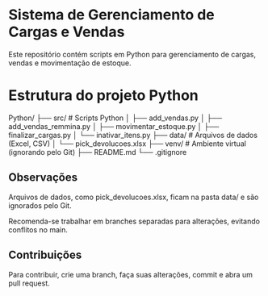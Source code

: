 # Sistema de Gerenciamento de Cargas e Vendas

Este repositório contém scripts em Python para gerenciamento de cargas, vendas e movimentação de estoque.

# Estrutura do projeto Python

Python/
├── src/                 # Scripts Python
│   ├── add_vendas.py
│   ├── add_vendas_remmina.py
│   ├── movimentar_estoque.py
│   ├── finalizar_cargas.py
│   └── inativar_itens.py
├── data/                # Arquivos de dados (Excel, CSV)
│   └── pick_devolucoes.xlsx
├── venv/                # Ambiente virtual (ignorando pelo Git)
├── README.md
└── .gitignore

## Observações

Arquivos de dados, como pick_devolucoes.xlsx, ficam na pasta data/ e são ignorados pelo Git.

Recomenda-se trabalhar em branches separadas para alterações, evitando conflitos no main.

## Contribuições

Para contribuir, crie uma branch, faça suas alterações, commit e abra um pull request.
